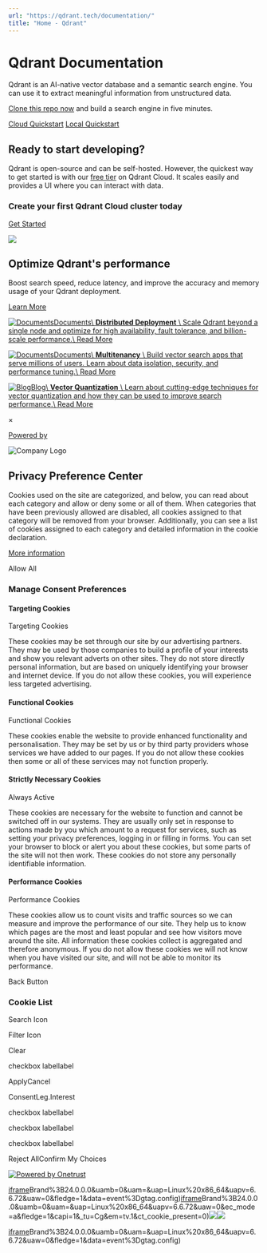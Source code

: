 ```yaml
---
url: "https://qdrant.tech/documentation/"
title: "Home - Qdrant"
---
```


# Qdrant Documentation

Qdrant is an AI-native vector database and a semantic search engine. You can use it to extract meaningful information from unstructured data.

[Clone this repo now](https://github.com/qdrant/qdrant_demo/) and build a search engine in five minutes.

[Cloud Quickstart](https://qdrant.tech/documentation/quickstart-cloud/) [Local Quickstart](https://qdrant.tech/documentation/quickstart/)

## Ready to start developing?

Qdrant is open-source and can be self-hosted. However, the quickest way to get started is with our [free tier](https://qdrant.to/cloud) on Qdrant Cloud. It scales easily and provides a UI where you can interact with data.

### Create your first Qdrant Cloud cluster today

[Get Started](https://qdrant.to/cloud)

![](https://qdrant.tech/img/rocket.svg)

## Optimize Qdrant's performance

Boost search speed, reduce latency, and improve the accuracy and memory usage of your Qdrant deployment.

[Learn More](https://qdrant.tech/documentation/guides/optimize/)

[![Documents](https://qdrant.tech/icons/outline/documentation-blue.svg)Documents\\
**Distributed Deployment** \\
Scale Qdrant beyond a single node and optimize for high availability, fault tolerance, and billion-scale performance.\\
Read More](https://qdrant.tech/documentation/guides/distributed_deployment/)

[![Documents](https://qdrant.tech/icons/outline/documentation-blue.svg)Documents\\
**Multitenancy** \\
Build vector search apps that serve millions of users. Learn about data isolation, security, and performance tuning.\\
Read More](https://qdrant.tech/documentation/guides/multiple-partitions/)

[![Blog](https://qdrant.tech/icons/outline/blog-purple.svg)Blog\\
**Vector Quantization** \\
Learn about cutting-edge techniques for vector quantization and how they can be used to improve search performance.\\
Read More](https://qdrant.tech/articles/what-is-vector-quantization/)

×

[Powered by](https://qdrant.tech/)

![Company Logo](https://cdn.cookielaw.org/logos/static/ot_company_logo.png)

## Privacy Preference Center

Cookies used on the site are categorized, and below, you can read about each category and allow or deny some or all of them. When categories that have been previously allowed are disabled, all cookies assigned to that category will be removed from your browser.
Additionally, you can see a list of cookies assigned to each category and detailed information in the cookie declaration.


[More information](https://qdrant.tech/legal/privacy-policy/#cookies-and-web-beacons)

Allow All

### Manage Consent Preferences

#### Targeting Cookies

Targeting Cookies

These cookies may be set through our site by our advertising partners. They may be used by those companies to build a profile of your interests and show you relevant adverts on other sites. They do not store directly personal information, but are based on uniquely identifying your browser and internet device. If you do not allow these cookies, you will experience less targeted advertising.

#### Functional Cookies

Functional Cookies

These cookies enable the website to provide enhanced functionality and personalisation. They may be set by us or by third party providers whose services we have added to our pages. If you do not allow these cookies then some or all of these services may not function properly.

#### Strictly Necessary Cookies

Always Active

These cookies are necessary for the website to function and cannot be switched off in our systems. They are usually only set in response to actions made by you which amount to a request for services, such as setting your privacy preferences, logging in or filling in forms. You can set your browser to block or alert you about these cookies, but some parts of the site will not then work. These cookies do not store any personally identifiable information.

#### Performance Cookies

Performance Cookies

These cookies allow us to count visits and traffic sources so we can measure and improve the performance of our site. They help us to know which pages are the most and least popular and see how visitors move around the site. All information these cookies collect is aggregated and therefore anonymous. If you do not allow these cookies we will not know when you have visited our site, and will not be able to monitor its performance.

Back Button

### Cookie List

Search Icon

Filter Icon

Clear

checkbox labellabel

ApplyCancel

ConsentLeg.Interest

checkbox labellabel

checkbox labellabel

checkbox labellabel

Reject AllConfirm My Choices

[![Powered by Onetrust](https://cdn.cookielaw.org/logos/static/powered_by_logo.svg)](https://www.onetrust.com/products/cookie-consent/)

[iframe](https://td.doubleclick.net/td/rul/10862264272?random=1748573581549&cv=11&fst=1748573581549&fmt=3&bg=ffffff&guid=ON&async=1&gtm=45be55s2v9117590405z8898302740za200zb898302740&gcd=13l3l3l3l1l1&dma=0&tag_exp=101509157~103116026~103130498~103130500~103200004~103233427~103252644~103252646~103351866~103351868~104481633~104481635~104559073~104559075~104573694&ptag_exp=101509157~103116026~103130498~103130500~103200004~103233427~103252644~103252646~103351869~103351871~104481633~104481635~104559073~104559075~104612242~104612244&u_w=1280&u_h=1024&url=https%3A%2F%2Fqdrant.tech%2Fdocumentation%2F&_ng=1&hn=www.googleadservices.com&frm=0&tiba=Home%20-%20Qdrant&npa=0&pscdl=noapi&auid=2120464451.1748573581&uaa=x86&uab=64&uafvl=Google%2520Chrome%3B137.0.7151.55%7CChromium%3B137.0.7151.55%7CNot%252FA)Brand%3B24.0.0.0&uamb=0&uam=&uap=Linux%20x86_64&uapv=6.6.72&uaw=0&fledge=1&data=event%3Dgtag.config)[iframe](https://td.doubleclick.net/td/rul/10862264272?random=1748573581531&cv=11&fst=1748573581531&fmt=3&bg=ffffff&guid=ON&async=1&gcl_ctr=1&gtm=45be55s2v9117590405z8898302740za200zb898302740&gcd=13l3l3l3l1l1&dma=0&tag_exp=101509157~103116026~103130498~103130500~103200004~103233427~103252644~103252646~103351866~103351868~104481633~104481635~104559073~104559075~104573694&ptag_exp=101509157~103116026~103130498~103130500~103200004~103233427~103252644~103252646~103351869~103351871~104481633~104481635~104559073~104559075~104612242~104612244&u_w=1280&u_h=1024&url=https%3A%2F%2Fqdrant.tech%2Fdocumentation%2F&_ng=1&label=_FJrCMev-7EDEND_w7so&hn=www.googleadservices.com&frm=0&tiba=Home%20-%20Qdrant&value=0&bttype=purchase&npa=0&pscdl=noapi&auid=2120464451.1748573581&uaa=x86&uab=64&uafvl=Google%2520Chrome%3B137.0.7151.55%7CChromium%3B137.0.7151.55%7CNot%252FA)Brand%3B24.0.0.0&uamb=0&uam=&uap=Linux%20x86_64&uapv=6.6.72&uaw=0&ec_mode=a&fledge=1&capi=1&_tu=Cg&em=tv.1&ct_cookie_present=0)![](https://t.co/1/i/adsct?bci=4&dv=America%2FAdak%26en-US%2Cen%26Google%20Inc.%26Linux%20x86_64%26255%261280%261024%264%2624%261280%261024%260%26na&eci=3&event=%7B%7D&event_id=83ba0c77-232a-4fe5-9d60-c227bb608a12&integration=advertiser&p_id=Twitter&p_user_id=0&pl_id=1f633ee5-5304-46a4-b0f7-fee9c5e460f4&tw_document_href=https%3A%2F%2Fqdrant.tech%2Fdocumentation%2F&tw_iframe_status=0&txn_id=o81g6&type=javascript&version=2.3.33)![](https://analytics.twitter.com/1/i/adsct?bci=4&dv=America%2FAdak%26en-US%2Cen%26Google%20Inc.%26Linux%20x86_64%26255%261280%261024%264%2624%261280%261024%260%26na&eci=3&event=%7B%7D&event_id=83ba0c77-232a-4fe5-9d60-c227bb608a12&integration=advertiser&p_id=Twitter&p_user_id=0&pl_id=1f633ee5-5304-46a4-b0f7-fee9c5e460f4&tw_document_href=https%3A%2F%2Fqdrant.tech%2Fdocumentation%2F&tw_iframe_status=0&txn_id=o81g6&type=javascript&version=2.3.33)

[iframe](https://td.doubleclick.net/td/rul/10862264272?random=1748573582297&cv=11&fst=1748573582297&fmt=3&bg=ffffff&guid=ON&async=1&gtm=45be55s2v9117590405za200zb898302740&gcd=13l3l3l3l1l1&dma=0&tag_exp=101509157~103116026~103130498~103130500~103200004~103233427~103252644~103252646~103351866~103351868~104481633~104481635~104559073~104559075~104573694&ptag_exp=101509157~103116026~103130498~103130500~103200004~103233427~103252644~103252646~103351869~103351871~104481633~104481635~104559073~104559075~104612242~104612244&u_w=1280&u_h=1024&url=https%3A%2F%2Fqdrant.tech%2Fdocumentation%2F&_ng=1&hn=www.googleadservices.com&frm=0&tiba=Home%20-%20Qdrant&did=dZTQ1Zm&gdid=dZTQ1Zm&npa=0&pscdl=noapi&auid=2120464451.1748573581&uaa=x86&uab=64&uafvl=Google%2520Chrome%3B137.0.7151.55%7CChromium%3B137.0.7151.55%7CNot%252FA)Brand%3B24.0.0.0&uamb=0&uam=&uap=Linux%20x86_64&uapv=6.6.72&uaw=0&fledge=1&data=event%3Dgtag.config)